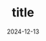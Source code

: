 ---
title: title
description: description
published: false
date: 2024-12-13
categories: docker
tags: dns docker  
image:
  path: /assets/img/headers/image.webp
  lqip: data:image/webp;base64,
  alt: image
---